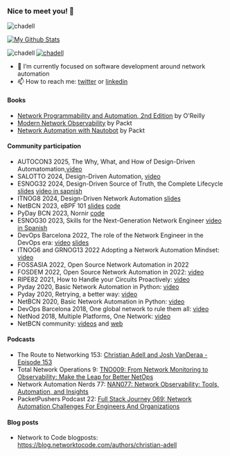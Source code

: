 ### Nice to meet you! 👋

<p align="left"> <img src="https://komarev.com/ghpvc/?username=beholdenkey&label=Profile%20views&color=0e75b6&style=flat" alt="chadell" /> </p>

[![My Github Stats](https://github-readme-stats.vercel.app/api?username=chadell&count_private=true&show_icons=true&include_all_commits=true&theme=vision-friendly-dark)](https://github.com/anuraghazra/github-readme-stats)

<p><img align="left" src="https://github-readme-stats.vercel.app/api/top-langs?username=chadell&show_icons=true&locale=en&layout=compact" alt="chadell" /></p>

<p align="left"> <a href="https://github.com/ryo-ma/github-profile-trophy"><img src="https://github-profile-trophy.vercel.app/?username=chadell" alt="chadell" /></a> </p>

- 🔭 I’m currently focused on software development around network automation
- 📫 How to reach me: [twitter](https://twitter.com/chadell0) or [linkedin](https://www.linkedin.com/in/christianadell/)



#### Books

- [Network Programmability and Automation, 2nd Edition](https://learning.oreilly.com/library/view/network-programmability-and/9781098110826/) by O'Reilly
- [Modern Network Observability](https://www.amazon.com/Modern-Network-Observability-hands-open-source/dp/1835081061) by Packt
- [Network Automation with Nautobot](https://www.amazon.com/Network-Automation-Nautobot-data-driven-networking/dp/1837637865) by Packt

#### Community participation

- AUTOCON3 2025, The Why, What, and How of Design-Driven Automatomation,[video](https://www.youtube.com/watch?v=0sQPqpohEuo)
- SALOTTO 2024, Design-Driven Automation, [video](https://www.youtube.com/watch?v=R3pRalGb9ss)
- ESNOG32 2024, Design-Driven Source of Truth, the Complete Lifecycle [slides](https://esnog.net/gore32/archivos/esnog32-christian_adell-desig_driven_automation.pdf) [video in sapnish](https://www.youtube.com/watch?v=FJa_JJWORE8)
- ITNOG8 2024, Design-Driven Network Automation [slides](https://www.itnog.it/itnog8/files/2--christian-pc-Design-Driven%20SoT%20-%20ITNOG8.pdf)
- NetBCN 2023, eBPF 101 [slides](https://github.com/chadell/ebpf-playground/blob/main/ebpf101.pdf) [code](https://github.com/chadell/ebpf-playground)
- PyDay BCN 2023, Nornir [code](https://github.com/chadell/nornir-playground)
- ESNOG30 2023, Skills for the Next-Generation Network Engineer [video in Spanish](https://www.youtube.com/live/JBllW9xCwuo?si=5HkMVXozBuVkjVAH&t=3718)
- DevOps Barcelona 2022, The role of the Network Engineer in the DevOps era: [video](https://www.youtube.com/watch?v=KTwFQ5qJciQ) [slides](./slides/22_11_04_devops_barcelona.pdf)
- ITNOG6 and GRNOG13 2022 Adopting a Network Automation Mindset: [video](https://diavlos.grnet.gr/room/3152?eventid=12805&vod=11454_session)
- FOSSASIA 2022, Open Source Network Automation in 2022
- FOSDEM 2022, Open Source Network Automation in 2022: [video](http://mirroronet.pl/pub/mirrors/video.fosdem.org/2022/M.misc/misc_network_automation.mp4)
- RIPE82 2021, How to Handle your Circuits Proactively: [video](https://ripe82.ripe.net/archives/video/516/)
- Pyday 2020, Basic Network Automation in Python: [video](https://www.youtube.com/watch?v=Se3FmYvn6sM)
- Pyday 2020, Retrying, a better way: [video](https://www.youtube.com/watch?v=kwa58dEhPNY)
- NetBCN 2020, Basic Network Automation in Python: [video](https://www.youtube.com/watch?v=aYsaAluW2BQ)
- DevOps Barcelona 2018, One global network to rule them all: [video](https://www.youtube.com/watch?v=PWKEmmsL--Y)
- NetNod 2018, Multiple Platforms, One Network: [video](https://www.youtube.com/watch?v=TMKG8dww9Fc)
- NetBCN community: [videos](https://www.youtube.com/channel/UCIQmXh7HgpjVIlSwbkODS_A) and [web](https://www.netbcn.cat/)

#### Podcasts

- The Route to Networking 153: [Christian Adell and Josh VanDeraa - Episode 153](https://www.hamilton-barnes.com/resources/podcast/christian-adell-and-josh-vanderaa---episode-153/)
- Total Network Operations 9: [TNO009: From Network Monitoring to Observability: Make the Leap for Better NetOps](https://packetpushers.net/podcasts/total-network-operations/tno009-from-network-monitoring-to-observability-make-the-leap-for-better-netops/)
- Network Automation Nerds 77: [NAN077: Network Observability: Tools, Automation, and Insights](https://packetpushers.net/podcasts/network-automation-nerds/nan077-network-observability-tools-automation-and-insights/)
- PacketPushers Podcast 22: [Full Stack Journey 069: Network Automation Challenges For Engineers And Organizations](https://packetpushers.net/podcast/full-stack-journey-069-network-automation-challenges-for-engineers-and-organizations)
  
#### Blog posts

- Network to Code blogposts: https://blog.networktocode.com/authors/christian-adell

